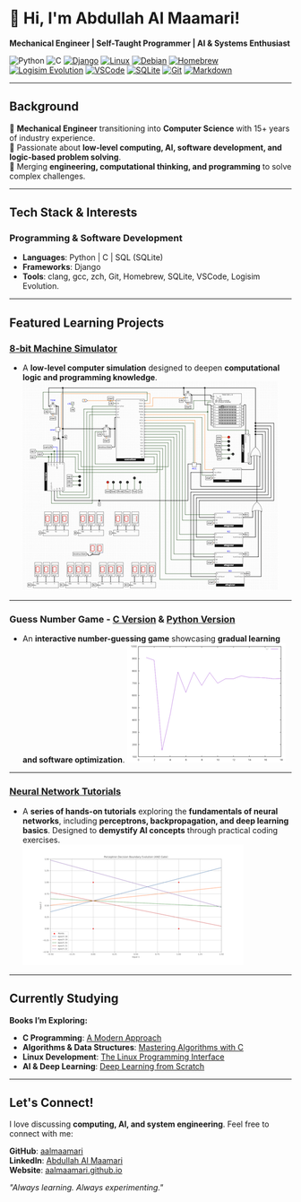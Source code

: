 # 👋 Hi, I'm Abdullah Al Maamari!  

**Mechanical Engineer | Self-Taught Programmer | AI & Systems Enthusiast**  

![Python](https://img.shields.io/badge/Python-3.10-blue)
![C](https://img.shields.io/badge/C-Language-lightgrey)
[![Django](https://img.shields.io/badge/Django-Framework-green)](https://www.djangoproject.com/)
[![Linux](https://img.shields.io/badge/Linux-OS-blue)](https://www.linux.org/)
[![Debian](https://img.shields.io/badge/Debian-Linux-orange)](https://www.debian.org/)
[![Homebrew](https://img.shields.io/badge/Homebrew-Package_Manager-lightgrey)](https://brew.sh/)
[![Logisim Evolution](https://img.shields.io/badge/Logisim_Evolution-Circuit_Simulation-orange)](https://github.com/logisim-evolution/logisim-evolution)
[![VSCode](https://img.shields.io/badge/VSCode-Editor-blue)](https://code.visualstudio.com/)
[![SQLite](https://img.shields.io/badge/SQLite-Database-blue)](https://www.sqlite.org/)
[![Git](https://img.shields.io/badge/Git-Version_Control-orange)](https://git-scm.com/)
[![Markdown](https://img.shields.io/badge/Markdown-Documentation-blue)](https://www.markdownguide.org/)

---

## **Background**  

🔹 **Mechanical Engineer** transitioning into **Computer Science** with 15+ years of industry experience.  
🔹 Passionate about **low-level computing, AI, software development, and logic-based problem solving**.  
🔹 Merging **engineering, computational thinking, and programming** to solve complex challenges.  

---

## **Tech Stack & Interests**  

### **Programming & Software Development**  
- **Languages**: Python | C | SQL (SQLite)  
- **Frameworks**: Django  
- **Tools**: clang, gcc, zch, Git, Homebrew, SQLite, VSCode, Logisim Evolution.  

---

## **Featured Learning Projects**  

### [8-bit Machine Simulator](https://github.com/aalmaamari/8bit-machine-simulator)  
- A **low-level computer simulation** designed to deepen **computational logic and programming knowledge**.  
![simulator](thesimulator.png)
---
### Guess Number Game - [C Version](https://github.com/aalmaamari/guess-the-number-C) & [Python Version](https://github.com/aalmaamari/guess-the-number-python)

 - An **interactive number-guessing game** showcasing **gradual learning and software optimization**. 
![trial](trial.png) 
---

### [Neural Network Tutorials](https://github.com/aalmaamari/neural-network-tutorials)

- A **series of hands-on tutorials** exploring the **fundamentals of neural networks**, including **perceptrons, backpropagation, and deep learning basics**. Designed to **demystify AI concepts** through practical coding exercises.  
![learning](plot_1.png)
---

## **Currently Studying**  

**Books I’m Exploring:**  
- **C Programming**: [A Modern Approach](https://www.amazon.com/C-Programming-Modern-Approach-2nd/dp/0393979504)  
- **Algorithms & Data Structures**: [Mastering Algorithms with C](https://www.amazon.com/Mastering-Algorithms-Techniques-Sorting-Encryption/dp/1565924533)  
- **Linux Development**: [The Linux Programming Interface](https://www.amazon.com/Linux-Programming-Interface-System-Handbook/dp/1593272200)  
- **AI & Deep Learning**: [Deep Learning from Scratch](https://www.amazon.com/Deep-Learning-Scratch-Building-Principles/dp/1492041416)  

---

## **Let's Connect!**  

I love discussing **computing, AI, and system engineering**. Feel free to connect with me:  
  
**GitHub**: [aalmaamari](https://github.com/aalmaamari)  
**LinkedIn**: [Abdullah Al Maamari](https://www.linkedin.com/in/aalmaamari/)  
**Website**: [aalmaamari.github.io](https://aalmaamari.github.io/)

*"Always learning. Always experimenting."*   
